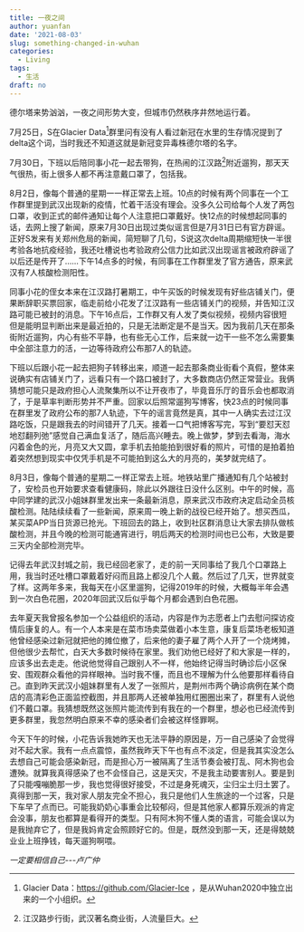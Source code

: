 ```yaml
---
title: 一夜之间
author: yuanfan
date: '2021-08-03'
slug: something-changed-in-wuhan
categories:
  - Living
tags:
  - 生活
draft: no
---
```


德尔塔来势汹汹，一夜之间形势大变，但城市仍然秩序井然地运行着。

<!--more-->

7月25日，S在Glacier Data[^1]群里问有没有人看过新冠在水里的生存情况提到了delta这个词，当时我还不知道这就是新冠变异毒株德尔塔的名字。

7月30日，下班以后陪同事小花一起去带狗，在热闹的江汉路[^2]附近遛狗，那天天气很热，街上很多人都不再注意戴口罩了，包括我。

8月2日，像每个普通的星期一一样正常去上班。10点的时候有两个同事在一个工作群里提到武汉出现新的疫情，忙着干活没有理会。没多久公司给每个人发了两包口罩，收到正式的邮件通知让每个人注意把口罩戴好。快12点的时候想起同事的话，去网上搜了新闻，原来7月30日出现过类似谣言但是7月31日已有官方辟谣。正好S发来有关郑州危局的新闻，简短聊了几句，S说这次delta周期缩短快一半很考验各地抗疫经验，我还吐槽说也考验政府公信力比如武汉出现谣言被政府辟谣了以后还是传开了……下午14点多的时候，有同事在工作群里发了官方通告，原来武汉有7人核酸检测阳性。

同事小花的侄女本来在江汉路打暑期工，中午买饭的时候发现有好些店铺关门，便果断辞职买票回家，临走前给小花发了江汉路有一些店铺关门的视频，并告知江汉路可能已被封的消息。下午16点后，工作群又有人发了类似视频，视频内容很短但是能明显判断出来是最近拍的，只是无法断定是不是当天。因为我前几天在那条街附近遛狗，内心有些不平静，也有些无心工作，后来就一边干一些不怎么需要集中全部注意力的活，一边等待政府公布那7人的轨迹。

下班以后跟小花一起去把狗子转移出来，顺道一起去那条商业街看个真假，整体来说确实有店铺关门了，远看只有一个路口被封了，大多数商店仍然正常营业。我俩猜想可能只是政府担心人流聚集所以不让开夜市了，毕竟音乐厅的音乐会也都取消了，于是草率判断形势并不严重。回家以后照常遛狗写博客，快23点的时候同事在群里发了政府公布的那7人轨迹，下午的谣言竟然是真，其中一人确实去过江汉路吃饭，只是跟我去的时间错开了几天。接着一口气把博客写完，写到“要怼天怼地怼翻列弛”感觉自己满血复活了，随后高兴睡去。晚上做梦，梦到去看海，海水闪着金色的光，月亮又大又圆，拿手机去拍能拍到很好看的照片，可惜的是拍着拍着突然想到现实中仅凭手机是不可能拍到这么大的月亮的，美梦就完结了。

8月3日，像每个普通的星期二一样正常去上班。地铁站里广播通知有几个站被封了，安检员也开始要求查看健康码，除此以外跟往日没什么区别。中午的时候，高中同学建的武汉小姐妹群里发出来一条最新消息，原来武汉市政府决定启动全员核酸检测。陆陆续续看了一些新闻，原来周一晚上新的战役已经开始了。想买西瓜，某买菜APP当日货源已抢光。下班回去的路上，收到社区群消息让大家去排队做核酸检测，并且今晚的检测可能通宵进行，明后两天的检测时间也已公布，大致是要三天内全部检测完毕。

记得去年武汉封城之前，我已经回老家了，走的前一天同事给了我几个口罩路上用，我当时还吐槽口罩戴着好闷而且路上都没几个人戴。然后过了几天，世界就变了样。这两年多来，我每天在小区里遛狗，记得2019年的时候，大概每半年会遇到一次白色花圈，2020年回武汉后似乎每个月都会遇到白色花圈。

去年夏天我曾报名参加一个公益组织的活动，内容是作为志愿者上门去慰问探访疫情后康复的人。有一个人本来是在菜市场卖菜做着小本生意，康复后菜场老板知道他曾经感染过新冠就把他的摊位撤了，后来他的妻子雇了两个人开了一个烧烤摊，但他很少去帮忙，白天大多数时候待在家里。我们劝他已经好了和大家是一样的，应该多出去走走。他说他觉得自己跟别人不一样，他始终记得当时确诊后小区保安、围观群众看他的异样眼神。当时我不懂，而且也不理解为什么他要那样看待自己。直到昨天武汉小姐妹群里有人发了一张照片，是荆州市两个确诊病例在某个商店的高清彩色正面监控截图，并且那两人还被单独用红圈圈出来了，群里有人说他们不戴口罩。我猜想既然这张照片能流传到有我在的一个群里，想必也已经流传到更多群里，我忽然明白原来不幸的感染者们会被这样怪罪啊。

今天下午的时候，小花告诉我她昨天也无法平静的原因是，万一自己感染了会觉得对不起大家。我有一点点震惊，虽然我昨天下午也有点不淡定，但是我其实没怎么去想自己可能会感染新冠，而是担心万一被隔离了生活节奏会被打乱、阿木狗也会遭殃。就算我真得感染了也不会怪自己，这是天灾，不是我主动要害别人。要是到了只能嘎嘣脆那一步，我也觉得很好接受，不过是身死魂灭，尘归尘土归土罢了。真得到那一天，我对家人朋友完全不担心，我只是他们人生旅途的一个过客，只是下车早了点而已。可能我奶奶心事重会比较郁闷，但是其他家人都算乐观派的肯定会没事，朋友也都算是看得开的类型。只有阿木狗不懂人类的语言，可能会误以为是我抛弃它了，但是我妈肯定会照顾好它的。但是，既然没到那一天，还是得兢兢业业上班挣钱，每天遛狗啊喂。

*一定要相信自己---卢广仲*

[^1]:Glacier Data：https://github.com/Glacier-Ice ，是从Wuhan2020中独立出来的一个小组织。

[^2]:江汉路步行街，武汉著名商业街，人流量巨大。
